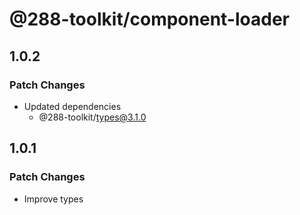# @288-toolkit/component-loader

## 1.0.2

### Patch Changes

- Updated dependencies
  - @288-toolkit/types@3.1.0

## 1.0.1

### Patch Changes

- Improve types
